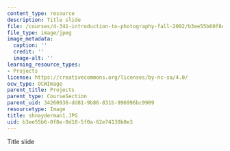 ```yaml
---
content_type: resource
description: Title slide
file: /courses/4-341-introduction-to-photography-fall-2002/b3ee55b60f8e0d105f0a62e74130b0e3_shnayderman1.JPG
file_type: image/jpeg
image_metadata:
  caption: ''
  credit: ''
  image-alt: ''
learning_resource_types:
- Projects
license: https://creativecommons.org/licenses/by-nc-sa/4.0/
ocw_type: OCWImage
parent_title: Projects
parent_type: CourseSection
parent_uid: 34260936-dd81-9b86-831b-996996bc9909
resourcetype: Image
title: shnayderman1.JPG
uid: b3ee55b6-0f8e-0d10-5f0a-62e74130b0e3
---
```

Title slide